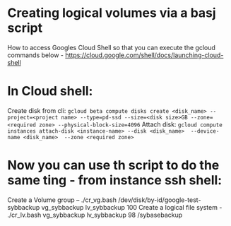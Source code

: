 # Creating logical volumes via a basj script

How to access Googles Cloud Shell so that you can execute the gcloud commands below - https://cloud.google.com/shell/docs/launching-cloud-shell 

# In Cloud shell:
Create disk from cli:
  ```gcloud beta compute disks create <disk_name> --project=<project name> --type=pd-ssd --size=<disk size>GB --zone=<required zone> --physical-block-size=4096```
Attach disk:
  ```gcloud compute instances attach-disk <instance-name> --disk <disk_name>  --device-name <disk_name>  --zone <required zone>```

# Now you can use th script to do the same ting - from instance ssh shell:
Create a Volume group –  ./cr_vg.bash /dev/disk/by-id/google-test-sybbackup vg_sybbackup lv_sybbackup 100
Create a logical file system - ./cr_lv.bash vg_sybbackup lv_sybbackup 98 /sybasebackup
